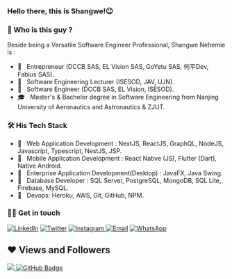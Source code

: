 ### Hello there, this is Shangwe!😉  

<h3>🤔 Who is this guy ? </h3>

Beside being a Versatile Software Engineer Professional, Shangwe Nehemie is : 
<br/>

- 🤔 &nbsp; Entrepreneur (DCCB SAS, EL Vision SAS, GoYetu SAS, 何平Dev, Fabius SAS).
- 🤔 &nbsp; Software Engineering Lecturer (ISESOD, JAV, UJN).
- 🤔 &nbsp; Software Engineer (DCCB SAS, EL Vision, ISESOD).
- 🎓 &nbsp; Master's & Bachelor degree in Software Engineering from Nanjing University of Aeronautics and Astronautics & ZJUT.

<h3>🛠 His Tech Stack </h3>

- 💼 &nbsp; Web Application Development : NextJS, ReactJS, GraphQL, NodeJS, Javascript, Typescript, NestJS, JSP.
- 💼 &nbsp; Mobile Application Development : React Native (JS), Flutter (Dart), Native Android.
- 💼 &nbsp; Enterprise Application Development(Desktop) : JavaFX, Java Swing.
- 💼 &nbsp; Database Developer : SQL Server, PostgreSQL, MongoDB, SQL Lite, Firebase, MySQL.
- 💼 &nbsp; Devops: Heroku, AWS, Git, GitHub, NPM.

<h3> 🤝🏻 Get in touch </h3>

<p align="left">
<a href="https://www.linkedin.com/in/shangwe-nehemie/"><img alt="LinkedIn" src="https://img.shields.io/badge/LinkedIn-shangwe_nehemie-blue?style=flat-square&logo=linkedin"></a>
<a href="https://twitter.com/shangwe_nems"><img alt="Twitter" src="https://img.shields.io/badge/Twitter-@shangwe_nems-blue?style=flat-square&logo=twitter"></a>
<a href="https://www.instagram.com/nehemie_shangwe/"><img alt="Instagram" src="https://img.shields.io/badge/Instagram-nehemie_shangwe-blue?style=flat-square&logo=Instagram"> </a>
<a href="mailto:shangwe.dev@gmail.com"><img alt="Email" src="https://img.shields.io/badge/Email-shangwe.dev@gmail.com-blue?style=flat-square&logo=Gmail"></a>
<a href="https://wa.me/243898103516/"><img alt="WhatsApp" src="https://img.shields.io/badge/WhatsApp-Shangwe-lime?style=flat-square&logo=WhatsApp"> </a>

## ❤ Views and Followers
<a href="https://github.com/shangwe-nems/github-profile-views-counter">
    <img src="https://komarev.com/ghpvc/?username=shangwe-nems">
</a>
<a href="https://github.com/shangwe-nems?tab=followers"><img src="https://img.shields.io/github/followers/shangwe-nems?label=Followers&style=social" alt="GitHub Badge"></a>

